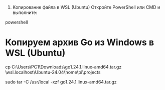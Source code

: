 1. Копирование файла в WSL (Ubuntu)
   Откройте PowerShell или CMD и выполните:

powershell
# Копируем архив Go из Windows в WSL (Ubuntu)
cp C:\Users\PC1\Downloads\go1.24.1.linux-amd64.tar.gz \\wsl.localhost\Ubuntu-24.04\home\pi\projects

sudo tar -C /usr/local -xzf go1.24.1.linux-amd64.tar.gz